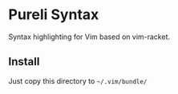# Pureli Syntax

Syntax highlighting for Vim based on vim-racket.

## Install

Just copy this directory to `~/.vim/bundle/`
